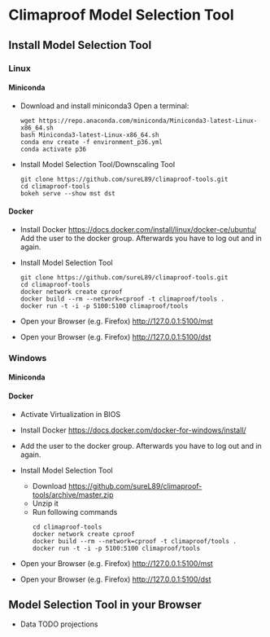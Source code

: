 # Climaproof Model Selection Tool

## Install Model Selection Tool
### Linux
#### Miniconda
- Download and install miniconda3
  Open a terminal:
  ```shell
  wget https://repo.anaconda.com/miniconda/Miniconda3-latest-Linux-x86_64.sh
  bash Miniconda3-latest-Linux-x86_64.sh
  conda env create -f environment_p36.yml
  conda activate p36
  ```

- Install Model Selection Tool/Downscaling Tool
  ```shell
  git clone https://github.com/sureL89/climaproof-tools.git
  cd climaproof-tools
  bokeh serve --show mst dst
  ```

#### Docker

- Install Docker
  <https://docs.docker.com/install/linux/docker-ce/ubuntu/>
  Add the user to the docker group. Afterwards you have to log out and in again.

- Install Model Selection Tool
  ```shell
  git clone https://github.com/sureL89/climaproof-tools.git
  cd climaproof-tools
  docker network create cproof
  docker build --rm --network=cproof -t climaproof/tools .
  docker run -t -i -p 5100:5100 climaproof/tools
  ```

- Open your Browser (e.g. Firefox) <http://127.0.0.1:5100/mst>
- Open your Browser (e.g. Firefox) <http://127.0.0.1:5100/dst>

### Windows

#### Miniconda

#### Docker

- Activate Virtualization in BIOS
- Install Docker
  <https://docs.docker.com/docker-for-windows/install/>
- Add the user to the docker group. Afterwards you have to log out and in again.

- Install Model Selection Tool
  - Download <https://github.com/sureL89/climaproof-tools/archive/master.zip>
  - Unzip it
  - Run following commands
    ```shell
    cd climaproof-tools
    docker network create cproof
    docker build --rm --network=cproof -t climaproof/tools .
    docker run -t -i -p 5100:5100 climaproof/tools
    ```

- Open your Browser (e.g. Firefox) <http://127.0.0.1:5100/mst>
- Open your Browser (e.g. Firefox) <http://127.0.0.1:5100/dst>


## Model Selection Tool in your Browser
- Data TODO projections
